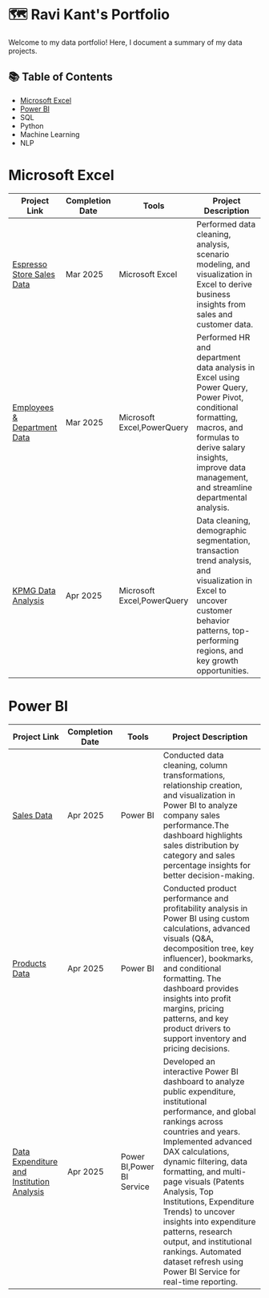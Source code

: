 # 🗺️ Ravi Kant's Portfolio
Welcome to my data portfolio! Here, I document a summary of my data projects.
## 📚 Table of Contents
* [Microsoft Excel](https://github.com/imrravi#microsoft-excel)
* [Power BI](https://github.com/imrravi#power-bi)
* SQL
* Python
* Machine Learning
* NLP
# Microsoft Excel
|Project Link|Completion Date|Tools|Project Description|
|------------|---------------|-----|-------------------|
|[Espresso Store Sales Data](https://github.com/imrravi/Microsoft-Excel/tree/main/1.Espresso%20Store%20Sales%20Data)|Mar 2025|Microsoft Excel|Performed data cleaning, analysis, scenario modeling, and visualization in Excel to derive business insights from sales and customer data.|
|[Employees & Department Data](https://github.com/imrravi/Microsoft-Excel/tree/main/2.Employee%20and%20Department%20Data)|Mar 2025|Microsoft Excel,PowerQuery|Performed HR and department data analysis in Excel using Power Query, Power Pivot, conditional formatting, macros, and formulas to derive salary insights, improve data management, and streamline departmental analysis.|
|[KPMG Data Analysis](https://github.com/imrravi/Microsoft-Excel/tree/main/3.KPMG%20Data%20Analysis)|Apr 2025|Microsoft Excel,PowerQuery|Data cleaning, demographic segmentation, transaction trend analysis, and visualization in Excel to uncover customer behavior patterns, top-performing regions, and key growth opportunities.|
# Power BI
|Project Link|Completion Date|Tools|Project Description|
|------------|---------------|-----|-------------------|
|[Sales Data](https://github.com/imrravi/Power-BI/tree/main/1.Sales%20Data)|Apr 2025|Power BI|Conducted data cleaning, column transformations, relationship creation, and visualization in Power BI to analyze company sales performance.The dashboard highlights sales distribution by category and sales percentage insights for better decision-making.|
|[Products Data](https://github.com/imrravi/Power-BI/tree/main/2.Products%20Data)|Apr 2025|Power BI|Conducted product performance and profitability analysis in Power BI using custom calculations, advanced visuals (Q&A, decomposition tree, key influencer), bookmarks, and conditional formatting. The dashboard provides insights into profit margins, pricing patterns, and key product drivers to support inventory and pricing decisions.|
|[Data Expenditure and Institution Analysis](https://github.com/imrravi/Power-BI/tree/main/3.Data%20Expenditure%20and%20Institution%20Analysis)|Apr 2025|Power BI,Power BI Service|Developed an interactive Power BI dashboard to analyze public expenditure, institutional performance, and global rankings across countries and years. Implemented advanced DAX calculations, dynamic filtering, data formatting, and multi-page visuals (Patents Analysis, Top Institutions, Expenditure Trends) to uncover insights into expenditure patterns, research output, and institutional rankings. Automated dataset refresh using Power BI Service for real-time reporting.|

